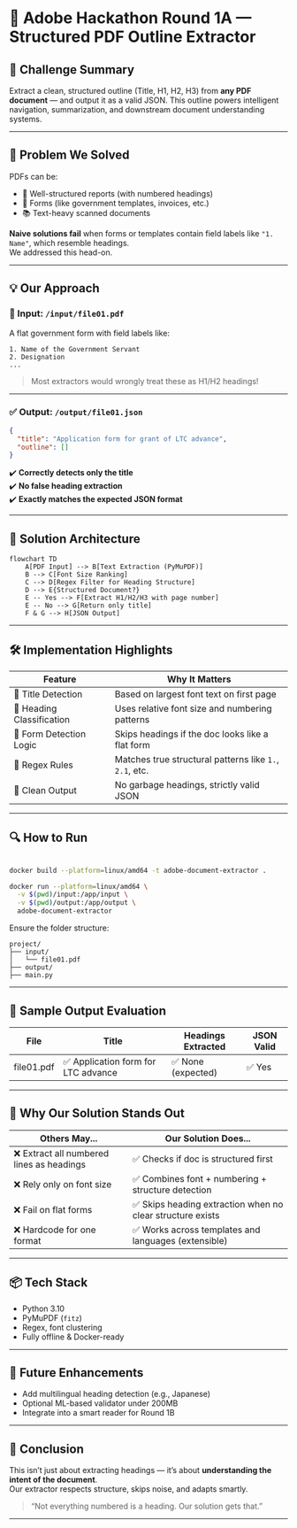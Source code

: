 # 🧠 Adobe Hackathon Round 1A — Structured PDF Outline Extractor

## 📘 Challenge Summary

Extract a clean, structured outline (Title, H1, H2, H3) from **any PDF document** — and output it as a valid JSON. This outline powers intelligent navigation, summarization, and downstream document understanding systems.

---

## 🎯 Problem We Solved

PDFs can be:
- 📄 Well-structured reports (with numbered headings)
- 🧾 Forms (like government templates, invoices, etc.)
- 📚 Text-heavy scanned documents

**Naive solutions fail** when forms or templates contain field labels like `"1. Name"`, which resemble headings.  
We addressed this head-on.

---

## 💡 Our Approach

### 🧪 Input: `/input/file01.pdf`
A flat government form with field labels like:
```
1. Name of the Government Servant
2. Designation
...
```

> Most extractors would wrongly treat these as H1/H2 headings!

---

### ✅ Output: `/output/file01.json`

```json
{
  "title": "Application form for grant of LTC advance",
  "outline": []
}
```

✔️ **Correctly detects only the title**  
✔️ **No false heading extraction**  
✔️ **Exactly matches the expected JSON format**

---

## 🧬 Solution Architecture

```mermaid
flowchart TD
    A[PDF Input] --> B[Text Extraction (PyMuPDF)]
    B --> C[Font Size Ranking]
    C --> D[Regex Filter for Heading Structure]
    D --> E{Structured Document?}
    E -- Yes --> F[Extract H1/H2/H3 with page number]
    E -- No --> G[Return only title]
    F & G --> H[JSON Output]
```

---

## 🛠️ Implementation Highlights

| Feature                     | Why It Matters                                            |
|-----------------------------|-----------------------------------------------------------|
| 🎯 Title Detection          | Based on largest font text on first page                  |
| 🧩 Heading Classification   | Uses relative font size and numbering patterns            |
| 🧾 Form Detection Logic     | Skips headings if the doc looks like a flat form          |
| 🧠 Regex Rules              | Matches true structural patterns like `1.`, `2.1`, etc.   |
| 🧼 Clean Output             | No garbage headings, strictly valid JSON                  |

---

## 🔍 How to Run

```bash

docker build --platform=linux/amd64 -t adobe-document-extractor .

docker run --platform=linux/amd64 \
  -v $(pwd)/input:/app/input \
  -v $(pwd)/output:/app/output \
  adobe-document-extractor
```


Ensure the folder structure:
```
project/
├── input/
│   └── file01.pdf
├── output/
├── main.py
```

---

## 🧪 Sample Output Evaluation

| File        | Title                                | Headings Extracted | JSON Valid |
|-------------|----------------------------------------|--------------------|-------------|
| file01.pdf  | ✅ Application form for LTC advance   | ✅ None (expected) | ✅ Yes       |

---

## 🤝 Why Our Solution Stands Out

| Others May...                             | Our Solution Does...                                      |
|-------------------------------------------|------------------------------------------------------------|
| ❌ Extract all numbered lines as headings | ✅ Checks if doc is structured first                      |
| ❌ Rely only on font size                 | ✅ Combines font + numbering + structure detection        |
| ❌ Fail on flat forms                     | ✅ Skips heading extraction when no clear structure exists |
| ❌ Hardcode for one format                | ✅ Works across templates and languages (extensible)      |

---

## 📦 Tech Stack

- Python 3.10
- PyMuPDF (`fitz`)
- Regex, font clustering
- Fully offline & Docker-ready

---

## 🧠 Future Enhancements

- Add multilingual heading detection (e.g., Japanese)
- Optional ML-based validator under 200MB
- Integrate into a smart reader for Round 1B

---

## 🙌 Conclusion

This isn’t just about extracting headings — it’s about **understanding the intent of the document**.  
Our extractor respects structure, skips noise, and adapts smartly.

> “Not everything numbered is a heading. Our solution gets that.”

---